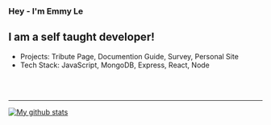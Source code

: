 ### Hey - I'm Emmy Le

## I am a self taught developer!

- Projects: Tribute Page, Documention Guide, Survey, Personal Site
- Tech Stack: JavaScript, MongoDB, Express, React, Node



<br />
<br />

---

[![My github stats](https://github-readme-stats.vercel.app/api?username=EmmyTuyetLe)](https://github.com/anuraghazra/github-readme-stats) 
